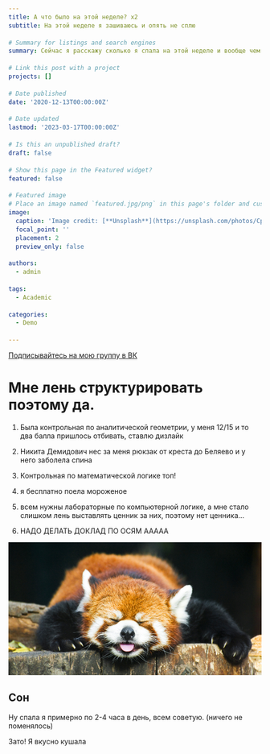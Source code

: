 ```yaml
---
title: А что было на этой неделе? х2
subtitle: На этой неделе я зашиваюсь и опять не сплю

# Summary for listings and search engines
summary: Сейчас я расскажу сколько я спала на этой неделе и вообще чем занималась, всем рекомендую к прочтениюм и да тут снова будет реклама группы в вк.

# Link this post with a project
projects: []

# Date published
date: '2020-12-13T00:00:00Z'

# Date updated
lastmod: '2023-03-17T00:00:00Z'

# Is this an unpublished draft?
draft: false

# Show this page in the Featured widget?
featured: false

# Featured image
# Place an image named `featured.jpg/png` in this page's folder and customize its options here.
image:
  caption: 'Image credit: [**Unsplash**](https://unsplash.com/photos/CpkOjOcXdUY)'
  focal_point: ''
  placement: 2
  preview_only: false

authors:
  - admin

tags:
  - Academic

categories:
  - Demo

---
```


[Подписывайтесь на мою группу в ВК](https://vk.com/yuri.kamori)

# Мне лень структурировать поэтому да.

1. Была контрольная по аналитической геометрии, у меня 12/15 и то два балла пришлось отбивать, ставлю дизлайк

2. Никита Демидович нес за меня рюкзак от креста до Беляево и у него заболела спина

3. Контрольная по математической логике топ!

4. я бесплатно поела мороженое

5. всем нужны лабораторные по компьютерной логике, а мне стало слишком лень выставлять ценник за них, поэтому нет ценника...

6. НАДО ДЕЛАТЬ ДОКЛАД ПО ОСЯМ ААААА

![Держите панду](pan.jpg)

## Сон

Ну спала я примерно по 2-4 часа в день, всем советую. (ничего не поменялось)

Зато! Я вкусно кушала
